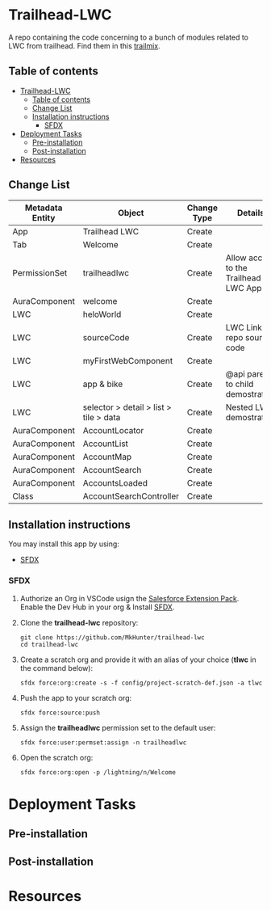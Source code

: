 # Trailhead-LWC
A repo containing the code concerning to a bunch of modules related to LWC from trailhead. Find them in this [trailmix](https://trailhead.salesforce.com/users/milopez/trailmixes/trailhead-lwc).

## Table of contents

- [Trailhead-LWC](#trailhead-lwc)
  - [Table of contents](#table-of-contents)
  - [Change List](#change-list)
  - [Installation instructions](#installation-instructions)
    - [SFDX](#sfdx)
- [Deployment Tasks](#deployment-tasks)
  - [Pre-installation](#pre-installation)
  - [Post-installation](#post-installation)
- [Resources](#resources)

## Change List

| Metadata Entity | Object                                 | Change Type | Details |
|-----------------|----------------------------------------|-------------|---------|
| App             | Trailhead LWC                          | Create      |         |
| Tab             | Welcome                                | Create      |         |
| PermissionSet   | trailheadlwc                           | Create      | Allow access to the Trailhead LWC App        |
| AuraComponent   | welcome                                | Create      |         |
| LWC             | heloWorld                              | Create      |         |
| LWC             | sourceCode                             | Create      | LWC Link to repo source code        |
| LWC             | myFirstWebComponent                    | Create      |         |
| LWC             | app & bike                              | Create      | @api parent to child demostration        |
| LWC             | selector > detail > list > tile > data | Create      | Nested LWC demostration        |
| AuraComponent   | AccountLocator                         | Create      |         |
| AuraComponent   | AccountList                            | Create      |         |
| AuraComponent   | AccountMap                             | Create      |         |
| AuraComponent   | AccountSearch                          | Create      |         |
| AuraComponent   | AccountsLoaded                         | Create      |         |
| Class   | AccountSearchController                        | Create      |         |
## Installation instructions

You may install this app by using:
- [SFDX](#sfdx)

### SFDX
1. Authorize an Org in VSCode usign the [Salesforce Extension Pack](https://marketplace.visualstudio.com/items?itemName=salesforce.salesforcedx-vscode). Enable the Dev Hub in your org & Install [SFDX](https://developer.salesforce.com/docs/atlas.en-us.sfdx_setup.meta/sfdx_setup/sfdx_setup_install_cli.htm).

2. Clone the **trailhead-lwc** repository:
    ```
    git clone https://github.com/MkHunter/trailhead-lwc
    cd trailhead-lwc
    ```

3. Create a scratch org and provide it with an alias of your choice (**tlwc** in the command below):
    ```
    sfdx force:org:create -s -f config/project-scratch-def.json -a tlwc
    ```

4. Push the app to your scratch org:
    ```
    sfdx force:source:push
    ```

5. Assign the **trailheadlwc** permission set to the default user:
    ```
    sfdx force:user:permset:assign -n trailheadlwc
    ```

6. Open the scratch org:
    ```
    sfdx force:org:open -p /lightning/n/Welcome
    ```

# Deployment Tasks
## Pre-installation
## Post-installation

# Resources
